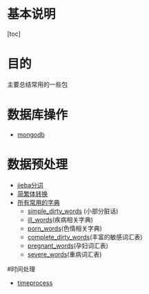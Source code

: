 基本说明
===
[toc]


# 目的
主要总结常用的一些包


# 数据库操作
- [mongodb](./database_operation/mongo_operation.py)


# 数据预处理
- [jieba分词](./data_process/jieba_split/jieba_split.py)
- [简繁体转换](./data_process/trandition2simple/main_process.py)
- [所有常用的字典](./data_process/common_dicts/)
    - [simple_dirty_words](./data_process/common_dicts/simple_dirty_words.txt) (小部分脏话)
    - [ill_words](./data_process/common_dicts/ill_words.txt)(疾病相关字典)
    - [porn_words](./data_process/common_dicts/porn_words.txt)(色情相关字典)
    - [complete_dirty_words](./data_process/common_dicts/complete_dirty_words.txt)(丰富的敏感词汇表)
    - [pregnant_words](./data_process/common_dicts/pregnant_words.txt)(孕妇词汇表)
    - [severe_words](./data_process/common_dicts/severe_words.txt)(重病词汇表)

#时间处理
- [timeprocess](./time_operation/util_times.py)
